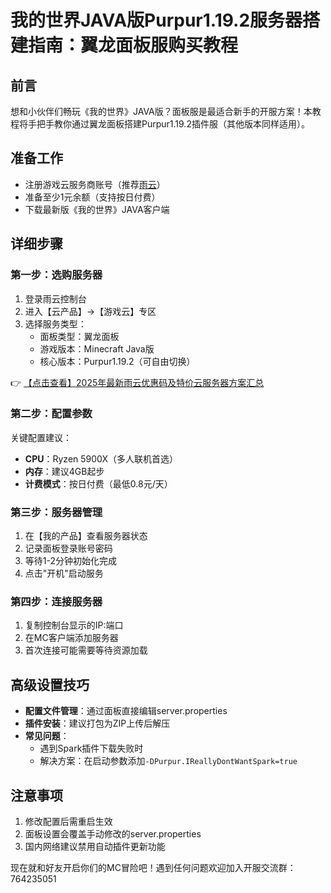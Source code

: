 # 我的世界JAVA版Purpur1.19.2服务器搭建指南：翼龙面板服购买教程

## 前言
想和小伙伴们畅玩《我的世界》JAVA版？面板服是最适合新手的开服方案！本教程将手把手教你通过翼龙面板搭建Purpur1.19.2插件服（其他版本同样适用）。

## 准备工作
- 注册游戏云服务商账号（推荐[雨云](https://bit.ly/RainYun)）
- 准备至少1元余额（支持按日付费）
- 下载最新版《我的世界》JAVA客户端

## 详细步骤

### 第一步：选购服务器
1. 登录雨云控制台
2. 进入【云产品】→【游戏云】专区
3. 选择服务类型：
   - 面板类型：翼龙面板
   - 游戏版本：Minecraft Java版
   - 核心版本：Purpur1.19.2（可自由切换）

👉 [【点击查看】2025年最新雨云优惠码及特价云服务器方案汇总](https://bit.ly/RainYun)

### 第二步：配置参数
关键配置建议：
- **CPU**：Ryzen 5900X（多人联机首选）
- **内存**：建议4GB起步
- **计费模式**：按日付费（最低0.8元/天）

### 第三步：服务器管理
1. 在【我的产品】查看服务器状态
2. 记录面板登录账号密码
3. 等待1-2分钟初始化完成
4. 点击"开机"启动服务

### 第四步：连接服务器
1. 复制控制台显示的IP:端口
2. 在MC客户端添加服务器
3. 首次连接可能需要等待资源加载

## 高级设置技巧
- **配置文件管理**：通过面板直接编辑server.properties
- **插件安装**：建议打包为ZIP上传后解压
- **常见问题**：
  - 遇到Spark插件下载失败时
  - 解决方案：在启动参数添加`-DPurpur.IReallyDontWantSpark=true`

## 注意事项
1. 修改配置后需重启生效
2. 面板设置会覆盖手动修改的server.properties
3. 国内网络建议禁用自动插件更新功能

现在就和好友开启你们的MC冒险吧！遇到任何问题欢迎加入开服交流群：764235051